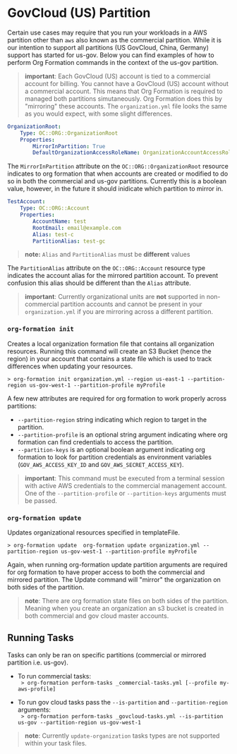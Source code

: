 # GovCloud (US) Partition
Certain use cases may require that you run your workloads in a AWS partition other than `aws` also known as the commercial partition.  While it is our intention to support all partitions (US GovCloud, China, Germany) support has started for us-gov. Below you can find examples of how to perform Org Formation commands in the context of the us-gov partition.

> **important**:  Each GovCloud (US) account is tied to a commercial account for billing.  You cannot have a GovCloud (US) account without a commercial account.  This means that Org Formation is required to managed both partitions simutaneously.  Org Formation does this by "mirroring" these accounts.  The `organization.yml` file looks the same as you would expect, with some slight differences.

``` yaml
OrganizationRoot:
    Type: OC::ORG::OrganizationRoot
    Properties:
        MirrorInPartition: True
        DefaultOrganizationAccessRoleName: OrganizationAccountAccessRole
```

The `MirrorInPartition` attribute on the `OC::ORG::OrganizationRoot` resource indicates to org formation that when accounts are created or modified to do so in both the commercial and us-gov partitions.  Currently this is a boolean value, however, in the future it should inidicate which partition to mirror in.

``` yaml
TestAccount:
    Type: OC::ORG::Account
    Properties:
        AccountName: test
        RootEmail: email@example.com
        Alias: test-c
        PartitionAlias: test-gc
```

> **note:** `Alias` and `PartitionAlias` must be **different** values

The `PartitionAlias` attribute on the `OC::ORG::Account` resource type indicates the account alias for the mirrored partition account.  To prevent confusion this alias should be different than the `Alias` attribute.

> **important**: Currently organizational units are **not** supported in non-commercial partition accounts and cannot be present in your `organization.yml` if you are mirroring across a different partition.

### ``org-formation init``

Creates a local organization formation file that contains all organization resources. Running this command will create an S3 Bucket (hence the region) in your account that contains a state file which is used to track differences when updating your resources.

``> org-formation init organization.yml --region us-east-1 --partition-region us-gov-west-1 --partition-profile myProfile``  

A few new attributes are required for org formation to work properly across partitions:
   - `--partition-region` string indicating which region to target in the partition.
   - `--partition-profile` is an optional string argument indicating where org formation can find credentials to access the partition.  
   - `--partition-keys` is an optional boolean argument indicating org formation to look for partition credentials as environment variables (`GOV_AWS_ACCESS_KEY_ID` and `GOV_AWS_SECRET_ACCESS_KEY`).  
   
> **important**: This command must be executed from a terminal session with active AWS credentials to the commercial management account.  One of the `--partition-profile` or `--partition-keys` arguments must be passed.

### ``org-formation update``

Updates organizational resources specified in templateFile.

``> org-formation update  org-formation update organization.yml --partition-region us-gov-west-1 --partition-profile myProfile``  

Again, when running org-formation update partition arguments are required for org formation to have proper access to both the commercial and mirrored partition.  The Update command will "mirror" the organization on both sides of the partition.

> **note**: There are org formation state files on both sides of the partition.  Meaning when you create an organization an s3 bucket is created in both commercial and gov cloud master accounts.

## Running Tasks
Tasks can only be ran on specific partitions (commercial or mirrored partition i.e. us-gov).
   - To run commercial tasks:  
   `` > org-formation perform-tasks _commercial-tasks.yml [--profile my-aws-profile]``  

   - To run gov cloud tasks pass the `--is-partition` and `--partition-region` arguments:  
   `` > org-formation perform-tasks _govcloud-tasks.yml --is-partition us-gov --partition-region us-gov-west-1``  


> **note**: Currently `update-organization` tasks types are not supported within your task files.
